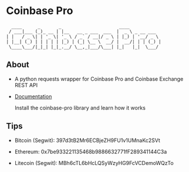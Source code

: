 # Coinbase Pro

```
  ____      _       _                      ____            
 / ___|___ (_)_ __ | |__   __ _ ___  ___  |  _ \ _ __ ___  
| |   / _ \| | '_ \| '_ \ / _` / __|/ _ \ | |_) | '__/ _ \ 
| |__| (_) | | | | | |_) | (_| \__ \  __/ |  __/| | | (_) |
 \____\___/|_|_| |_|_.__/ \__,_|___/\___| |_|   |_|  \___/ 
```

## About

- A python requests wrapper for Coinbase Pro and Coinbase Exchange REST API

- [Documentation](https://github.com/teleprint-me/ledger-api/tree/main/docs)

    Install the coinbase-pro library and learn how it works

## Tips

- Bitcoin (Segwit): 397d3tB2Mr6ECBjeZH9FU1v1UMnaKc2SVt

- Ethereum: 0x7be933221135468b9886632771fF289341144C3a

- Litecoin (Segwit): MBh6cTL6bHcLQSyWzyHG9FcVCDemoWQzTo
